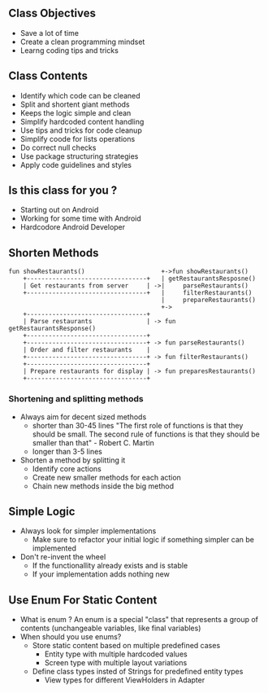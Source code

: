 ## Class Objectives

- Save a lot of time
- Create a clean programming mindset
- Learng coding tips and tricks

## Class Contents

- Identify which code can be cleaned
- Split and shortent giant methods
- Keeps the logic simple and clean
- Simplify hardcoded content handling
- Use tips and tricks for code cleanup
- Simplify coode for lists operations
- Do correct null checks
- Use package structuring strategies
- Apply code guidelines and styles

## Is this class for you ?

- Starting out on Android
- Working for some time with Android
- Hardcodore Android Developer

## Shorten Methods

```
fun showRestaurants()                     +->fun showRestaurants()
    +---------------------------------+   | getRestaurantsResposne()
    | Get restaurants from server     | ->|     parseRestaurants()
    +---------------------------------+   |     filterRestaurants()
                                          |     prepareRestaurants()
                                          +->
    +---------------------------------+
    | Parse restaurants               | -> fun getRestaurantsResponse()
    +---------------------------------+ 
    +---------------------------------+ -> fun parseRestaurants()
    | Order and filter restaurants    | 
    +---------------------------------+ -> fun filterRestaurants()
    +---------------------------------+
    | Prepare restaurants for display | -> fun preparesRestaurants()
    +---------------------------------+
```

### Shortening and splitting methods

- Always aim for decent sized methods
    - shorter than 30-45 lines
      "The first role of functions is that they should be small. The second rule of functions is
      that they should be smaller than that" - Robert C. Martin
    - longer than 3-5 lines
- Shorten a method by splitting it
    - Identify core actions
    - Create new smaller methods for each action
    - Chain new methods inside the big method

## Simple Logic

- Always look for simpler implementations
    - Make sure to refactor your initial logic if something simpler can be implemented
- Don't re-invent the wheel
    - If the functionallity already exists and is stable
    - If your implementation adds nothing new

## Use Enum For Static Content

- What is enum ? An enum is a special "class" that represents a group of contents (unchangeable
  variables, like final variables)
- When should you use enums?
    - Store static content based on multiple predefined cases
        - Entity type with multiple hardcoded values
        - Screen type with multiple layout variations
    - Define class types insted of Strings for predefined entity types
        - View types for different ViewHolders in Adapter
    
